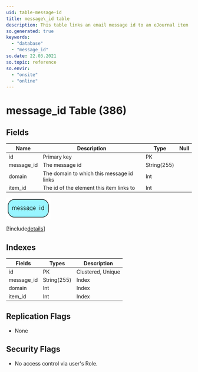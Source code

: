 ```yaml
---
uid: table-message-id
title: message\_id table
description: This table links an email message id to an eJournal item
so.generated: true
keywords:
  - "database"
  - "message_id"
so.date: 22.03.2021
so.topic: reference
so.envir:
  - "onsite"
  - "online"
---
```


# message\_id Table (386)

## Fields

| Name | Description | Type | Null |
|------|-------------|------|:----:|
|id|Primary key|PK| |
|message\_id|The message id|String(255)| |
|domain|The domain to which this message id links|Int| |
|item\_id|The id of the element this item links to|Int| |


![message_id table relationship diagram](./media/message_id.png)

[!include[details](./includes/message-id.md)]

## Indexes

| Fields | Types | Description |
|--------|-------|-------------|
|id |PK |Clustered, Unique |
|message\_id |String(255) |Index |
|domain |Int |Index |
|item\_id |Int |Index |

## Replication Flags

* None

## Security Flags

* No access control via user's Role.

